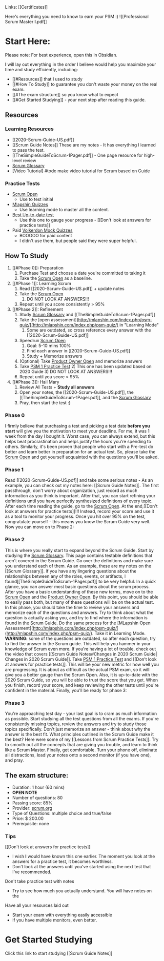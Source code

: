 Links: [[Certificates]] 

Here's everything you need to know to earn your PSM :)
![[Professional Scrum Master I.pdf]]

# Start Here:
Please note: For best experience, open this in Obsidian.

I will lay out everything in the order I believe would help you maximize your time and study efficiently, including:
- [[#Resources]] that I used to study
- [[#How To Study]] to guarantee you don't waste your money on the real exam.
- [[#The exam structure]] so you know what to expect
- [[#Get Started Studying]] - your next step after reading this guide.

## Resources
### Learning Resources
- [[2020-Scrum-Guide-US.pdf]]
- [[Scrum Guide Notes]] These are my notes - It has everything I learned to pass the test.
- [[TheSimpleGuideToScrum-1Pager.pdf]] - One page resource for high-level review
- [Scrum Glossary](https://www.scrum.org/resources/scrum-glossary)
- [Video Tutorial] #todo make video tutorial for Scrum based on Guide

### Practice Tests
- [Scrum Open](https://www.scrum.org/open-assessments/scrum-open)
	- Use to test initial 
- [Mlapshin Quizzes](https://mlapshin.com/index.php/scrum-quizzes/)
	- Use learning mode to master all the content.
- [Best Up-to-date test](https://www.thescrummaster.co.uk/assessments/professional-scrum-master-i-psm-i-practice-assessment/)
	- Use this one to gauge your progress - [[Don't look at answers for practice tests]]
- Paid [Volkerdon Mock Quizzes]()
	- BOOOOO for paid content
	- I didn't use them, but people said they were super helpful.

## How To Study
1) [[#Phase 0]]: Preparation
	1) Purchase Test and choose a date you're committed to taking it
	2) Take the [Scrum Open](https://www.scrum.org/open-assessments/scrum-open) as a baseline.
2) [[#Phase 1]]: Learning Scrum 
	1) Read [[2020-Scrum-Guide-US.pdf]] + update notes
	2)  Take the [Scrum Open](https://www.scrum.org/open-assessments/scrum-open)
		1) DO NOT LOOK AT ANSWERS!!!
	3) Repeat until you score consistently > 95%
3) [[#Phase 2]]: Refinement
	1) Study [Scrum Glossary](https://www.scrum.org/resources/scrum-glossary) and [[TheSimpleGuideToScrum-1Pager.pdf]]
	3) Take the [open assessment](http://mlapshin.com/index.php/psm-quiz/](http://mlapshin.com/index.php/psm-quiz/) in "Learning Mode"
		1) Some are outdated, so cross reference every answer with the [[2020-Scrum-Guide-US.pdf]]
	4) Speedrun [Scrum Open](https://www.scrum.org/open-assessments/scrum-open)
		1) Goal: 5-10 mins 100%
		2) Find each answer in [[2020-Scrum-Guide-US.pdf]]
		3) Study + Memorize answers
	5) (Optional) Take [Product Owner Open](https://www.scrum.org/open-assessments/product-owner-open) and memorize answers
	6) Take [PSM 1 Practice Test](https://www.thescrummaster.co.uk/assessments/professional-scrum-master-i-psm-i-practice-assessment/)
		2) This one has been updated based on 2020 Guide
		3) DO NOT LOOK AT ANSWERS!!!
	7) Repeat until you score > 95%
4) [[#Phase 3]]: Hail Mary
	1)  Review All Tests + **Study all answers**
	2) Open your notes, the [[2020-Scrum-Guide-US.pdf]], the [[TheSimpleGuideToScrum-1Pager.pdf]], and the [Scrum Glossary](https://www.scrum.org/resources/scrum-glossary)
	3) Pray, then start the test :)

### Phase 0
I firmly believe that purchasing a test and picking a test date **before you start** will give you the motivation to meet your deadline. For me, it was 1 week from the day I bought it. Worst case, you can always extend, but this helps beat procrastination and helps justify the hours you're spending to others.
Similarly, it's been proven that people who start with a Pre-test do better and learn better in preparation for an actual test. So, please take the [Scrum Open](https://www.scrum.org/open-assessments/scrum-open) and get yourself acquainted with the questions you'll be asked.

### Phase 1
Read [[2020-Scrum-Guide-US.pdf]] and take some serious notes - As an example, you can check out my notes here: [[Scrum Guide Notes]]. The first passthrough, don't worry about organization, just record as much information as you think is important. After that, you can start refining your definitions until you have perfectly synthesized definitions of every topic.
After each time reading the guide, go to the [Scrum Open](https://www.scrum.org/open-assessments/scrum-open). At the end,[[Don't look at answers for practice tests]]!!! Instead, record your score and use it as a tool to monitor your progress. Once you hit over 95% on the test, congratulate yourself - this means you know the Scrum Guide very well. Now you can move on to Phase 2:

### Phase 2
This is where you really start to expand beyond the Scrum Guide. Start by studying the [Scrum Glossary](https://www.scrum.org/resources/scrum-glossary). This page contains testable definitions that aren't covered in the Scrum Guide. Go over the definitions and make sure you understand each of them. As an example, these are my notes on the [[Scrum Glossary]].
If you have any lingering questions about the relationships between any of the roles, events, or artifacts, I found[[TheSimpleGuideToScrum-1Pager.pdf]] to be very helpful. In a quick glance, you can answer most basic questions about the scrum process.
After you have a basic understanding of these new terms, move on to the  [Scrum Open](https://www.scrum.org/open-assessments/scrum-open) and the [Product Owner Open](https://www.scrum.org/open-assessments/product-owner-open). By this point, you should be able to easily pass both, but many of these questions will be on the actual test. In this phase, you should take the time to review your answers and memorize each of the questions and answers. Try to think about what the question is actually asking you, and try to find where the information is found in the Scrum Guide.
Do the same process for the [MLapshin Open Assessment](http://mlapshin.com/index.php/psm-quiz/](http://mlapshin.com/index.php/psm-quiz/). Take it in Learning Mode. **WARNING**: some of the questions are outdated, so after each question, try to find the answer in the Scrum guide. This will help you hammer in your knowledge of Scrum even more. If you're having a lot of trouble, check out the video that covers [[Scrum Guide Notes#Changes in 2020 Scrum Guide| Changes in 2020 Scrum Guide]].
Take [PSM 1 Practice Test](https://www.thescrummaster.co.uk/assessments/professional-scrum-master-i-psm-i-practice-assessment/) and [[Don't look at answers for practice tests]]. This will be your new metric for how well you are progressing. It is about as difficult as the actual PSM exam, so it will give you a better gauge than the Scrum Open. Also, it is up-to-date with the 2020 Scrum Guide, so you will be able to trust the score that you get. When you finish, record your score, and keep reviewing the other tests until you're confident in the material.
Finally, you'll be ready for phase 3:

### Phase 3
You're approaching test day - your last goal is to cram as much information as possible. Start studying all the test questions from all the exams. If you're consistently missing topics, review the answers and try to study those topics specifically. 
Don't just memorize an answer - think about why the answer is the best fit. What principles outlined in the Scrum Guide make it the best? Here were some of my [[Lessons from Scrum Practice Tests]]. Try to smooth out all the concepts that are giving you trouble, and learn to think like a Scrum Master.
Finally, get comfortable. Turn your phone off, eliminate all distractions, load your notes onto a second monitor (if you have one), and pray. 

## The exam structure:
- Duration: 1 hour (60 mins)
- **OPEN NOTE**
- Number of questions: 80
- Passing score: 85%
- Provider: [scrum.org](https://www.scrum.org/professional-scrum-master-i-certification)
- Type of Questions: multiple choice and true/false
- Price: $ 200.00
- Prerequisite: none

### Tips
[[Don't look at answers for practice tests]]
- I wish I would have known this one earlier. The moment you look at the answers for a practice test, it becomes worthless.
- Don't look at the answers until you've started using the next test that I've recommended.

Don't take practice test with notes
- Try to see how much you actually understand. You will have notes on the 

Have all your resources laid out
- Start your exam with everything easily accessible
- If you have multiple monitors, even better.

# Get Started Studying
Click this link to start studying [[Scrum Guide Notes]]
